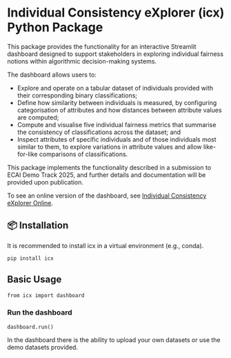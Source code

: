# Individual Consistency eXplorer (icx) Python Package

This package provides the functionality for an interactive Streamlit dashboard designed to support stakeholders in exploring individual fairness notions within algorithmic decision-making systems.

The dashboard allows users to:
* Explore and operate on a tabular dataset of individuals provided with their corresponding binary classifications;
* Define how similarity between individuals is measured, by configuring categorisation of attributes and how distances between attribute values are computed;
* Compute and visualise five individual fairness metrics that summarise the consistency of classifications across the dataset; and
* Inspect attributes of specific individuals and of those individuals most similar to them, to explore variations in attribute values and allow like-for-like comparisons of classifications.

This package implements the functionality described in a submission to ECAI Demo Track 2025, and further details and documentation will be provided upon publication.

To see an online version of the dashboard, see [Individual Consistency eXplorer Online](https://individual-consistency-explorer.streamlit.app).


## 📦 Installation

It is recommended to install icx in a virtual environment (e.g., conda).

```
pip install icx
```

## Basic Usage

```
from icx import dashboard
```

### Run the dashboard

```
dashboard.run()
```

In the dashboard there is the ability to upload your own datasets or use the demo datasets provided.
